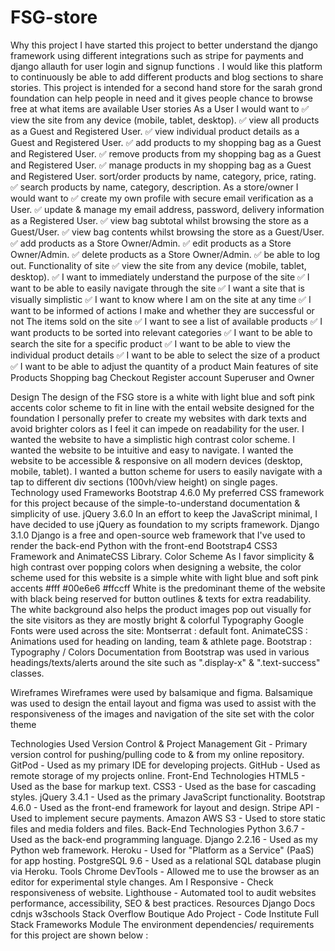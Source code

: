 # FSG-store
Why this project
I have started this project to better understand the django framework using different integrations such as stripe for payments and django allauth for user login and signup functions . I would like  this platform to continuously be able to add different products and blog sections to share stories. This project is intended for a second hand store for the sarah grond foundation can help people in need and it gives people chance to browse free at what items are available 
User stories 
As a User I would want to 
✅ view the site from any device (mobile, tablet, desktop).
✅ view all products as a Guest and Registered User.
✅ view individual product details as a Guest and Registered User.
✅ add products to my shopping bag as a Guest and Registered User.
✅ remove products from my shopping bag as a Guest and Registered User.
✅ manage products in my shopping bag as a Guest and Registered User.
 sort/order products by name, category, price, rating.
✅ search products by name, category, description.
As a store/owner I would want to 
✅ create my own profile with secure email verification as a User.
✅ update & manage my email address, password, delivery information as a Registered User.
✅ view bag subtotal whilst browsing the store as a Guest/User.
✅ view bag contents whilst browsing the store as a Guest/User.
✅ add products as a Store Owner/Admin.
✅ edit products as a Store Owner/Admin.
✅ delete products as a Store Owner/Admin.
✅ be able to log out.
Functionality of site 
✅ view the site from any device (mobile, tablet, desktop).
✅ I want to immediately understand the purpose of the site
✅ I want to be able to easily navigate through the site
✅ I want a site that is visually simplistic
✅ I want to know where I am on the site at any time
✅ I want to be informed of actions I make and whether they are successful or not
The items sold on the site 
✅ I want to see a list of available products
✅ I want products to be sorted into relevant categories
✅ I want to be able to search the site for a specific product
✅ I want to be able to view the individual product details
✅ I want to be able to select the size of a product
✅ I want to be able to adjust the quantity of a product
Main features of site
Products
Shopping bag 
Checkout
Register account
Superuser and Owner

Design
The design of the FSG store is a white with light blue and soft pink accents color scheme to fit in line with the entail website designed for the foundation
I personally prefer to create my websites with dark texts and avoid brighter colors as I feel it can impede on readability for the user.
I wanted the website to have a simplistic high contrast color scheme.
I wanted the website to be intuitive and easy to navigate.
I wanted the website to be accessible & responsive on all modern devices (desktop, mobile, tablet).
I wanted a button scheme for users to easily navigate with a tap to different div sections (100vh/view height) on single pages.
Technology used
Frameworks
Bootstrap 4.6.0
My preferred CSS framework for this project because of the simple-to-understand documentation & simplicity of use.
jQuery 3.6.0
In an effort to keep the JavaScript minimal, I have decided to use jQuery as foundation to my scripts framework.
Django 3.1.0
Django is a free and open-source web framework that I've used to render the back-end Python with the front-end Bootstrap4 CSS3 Framework and AnimateCSS Library.
Color Scheme
As I favor simplicity & high contrast over popping colors when designing a website, the color scheme used for this website is a simple  white with light blue and soft pink accents
 #fff
#00e6e6
#ffccff
White is the predominant theme of the website with black being reserved for button outlines & texts for extra readability. The white background also helps the product images pop out visually for the site visitors as they are mostly bright & colorful
Typography
Google Fonts were used across the site:
Montserrat : default font.
AnimateCSS : Animations used for heading on landing, team & athlete page.
Bootstrap : Typography / Colors Documentation from Bootstrap was used in various headings/texts/alerts around the site such as ".display-x" & ".text-success" classes.
 
Wireframes
Wireframes were used by balsamique and figma.
Balsamique was used to design the entail layout and figma was used to assist with the responsiveness of the images and navigation of the site set with the color theme


Technologies Used
Version Control & Project Management
Git - Primary version control for pushing/pulling code to & from my online repository.
GitPod - Used as my primary IDE for developing projects.
GitHub - Used as remote storage of my projects online.
Front-End Technologies
HTML5 - Used as the base for markup text.
CSS3 - Used as the base for cascading styles.
jQuery 3.4.1 - Used as the primary JavaScript functionality.
Bootstrap 4.6.0 - Used as the front-end framework for layout and design.
Stripe API - Used to implement secure payments.
Amazon AWS S3 - Used to store static files and media folders and files.
Back-End Technologies
Python 3.6.7 - Used as the back-end programming language.
Django 2.2.16 - Used as my Python web framework.
Heroku - Used for "Platform as a Service" (PaaS) for app hosting.
PostgreSQL 9.6 - Used as a relational SQL database plugin via Heroku.
Tools
Chrome DevTools - Allowed me to use the browser as an editor for experimental style changes.
Am I Responsive - Check responsiveness of website.
Lighthouse - Automated tool to audit websites performance, accessibility, SEO & best practices.
Resources
Django Docs
cdnjs
w3schools
Stack Overflow
Boutique Ado Project - Code Institute Full Stack Frameworks Module
The environment dependencies/ requirements for this project are shown below :

 
 
 

